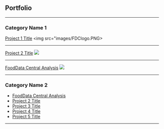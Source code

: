 ## Portfolio

---

### Category Name 1 

[Project 1 Title](/sample_page)
<img src="images/FDClogo.PNG>

---
[Project 2 Title](/pdf/sample_presentation.pdf)
<img src="images/dummy_thumbnail.jpg?raw=true"/>

---
[FoodData Central Analysis](https://github.com/stacysandy/Data-Science-Practicum-I)
<img src="images/dummy_thumbnail.jpg?raw=true"/>

---

### Category Name 2

- [FoodData Central Analysis](https://github.com/stacysandy/Data-Science-Practicum-I)
- [Project 2 Title](http://example.com/)
- [Project 3 Title](http://example.com/)
- [Project 4 Title](http://example.com/)
- [Project 5 Title](http://example.com/)

---
